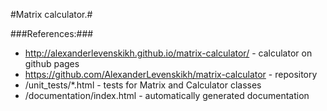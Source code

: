 #Matrix calculator.#

###References:###
* http://alexanderlevenskikh.github.io/matrix-calculator/ - calculator on github pages  
* https://github.com/AlexanderLevenskikh/matrix-calculator - repository  
* /unit_tests/*.html - tests for Matrix and Calculator classes  
* /documentation/index.html - automatically generated documentation  

